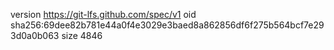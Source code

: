 version https://git-lfs.github.com/spec/v1
oid sha256:69dee82b781e44a0f4e3029e3baed8a862856df6f275b564bcf7e293d0a0b063
size 4846

